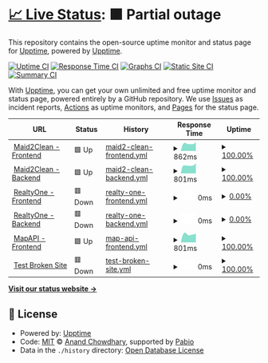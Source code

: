 # [📈 Live Status](https://demo.upptime.js.org): <!--live status--> **🟧 Partial outage**

This repository contains the open-source uptime monitor and status page for [Upptime](https://upptime.js.org), powered by [Upptime](https://github.com/upptime/upptime).

[![Uptime CI](https://github.com/sereyvathanatum/athena-uptime/workflows/Uptime%20CI/badge.svg)](https://github.com/sereyvathanatum/athena-uptime/actions?query=workflow%3A%22Uptime+CI%22)
[![Response Time CI](https://github.com/sereyvathanatum/athena-uptime/workflows/Response%20Time%20CI/badge.svg)](https://github.com/sereyvathanatum/athena-uptime/actions?query=workflow%3A%22Response+Time+CI%22)
[![Graphs CI](https://github.com/sereyvathanatum/athena-uptime/workflows/Graphs%20CI/badge.svg)](https://github.com/sereyvathanatum/athena-uptime/actions?query=workflow%3A%22Graphs+CI%22)
[![Static Site CI](https://github.com/sereyvathanatum/athena-uptime/workflows/Static%20Site%20CI/badge.svg)](https://github.com/sereyvathanatum/athena-uptime/actions?query=workflow%3A%22Static+Site+CI%22)
[![Summary CI](https://github.com/sereyvathanatum/athena-uptime/workflows/Summary%20CI/badge.svg)](https://github.com/sereyvathanatum/athena-uptime/actions?query=workflow%3A%22Summary+CI%22)

With [Upptime](https://upptime.js.org), you can get your own unlimited and free uptime monitor and status page, powered entirely by a GitHub repository. We use [Issues](https://github.com/upptime/upptime/issues) as incident reports, [Actions](https://github.com/sereyvathanatum/athena-uptime/actions) as uptime monitors, and [Pages](https://demo.upptime.js.org) for the status page.

<!--start: status pages-->
<!-- This summary is generated by Upptime (https://github.com/upptime/upptime) -->
<!-- Do not edit this manually, your changes will be overwritten -->
<!-- prettier-ignore -->
| URL | Status | History | Response Time | Uptime |
| --- | ------ | ------- | ------------- | ------ |
| <img alt="" src="https://icons.duckduckgo.com/ip3/maid2cleans.com.ico" height="13"> [Maid2Clean - Frontend](https://maid2cleans.com/) | 🟩 Up | [maid2-clean-frontend.yml](https://github.com/Cambodia-Athena-Tech/athena-uptime/commits/HEAD/history/maid2-clean-frontend.yml) | <details><summary><img alt="Response time graph" src="./graphs/maid2-clean-frontend/response-time-week.png" height="20"> 862ms</summary><br><a href="https://cambodia-athena-tech.github.io/history/maid2-clean-frontend"><img alt="Response time 858" src="https://img.shields.io/endpoint?url=https%3A%2F%2Fraw.githubusercontent.com%2FCambodia-Athena-Tech%2Fathena-uptime%2FHEAD%2Fapi%2Fmaid2-clean-frontend%2Fresponse-time.json"></a><br><a href="https://cambodia-athena-tech.github.io/history/maid2-clean-frontend"><img alt="24-hour response time 1023" src="https://img.shields.io/endpoint?url=https%3A%2F%2Fraw.githubusercontent.com%2FCambodia-Athena-Tech%2Fathena-uptime%2FHEAD%2Fapi%2Fmaid2-clean-frontend%2Fresponse-time-day.json"></a><br><a href="https://cambodia-athena-tech.github.io/history/maid2-clean-frontend"><img alt="7-day response time 862" src="https://img.shields.io/endpoint?url=https%3A%2F%2Fraw.githubusercontent.com%2FCambodia-Athena-Tech%2Fathena-uptime%2FHEAD%2Fapi%2Fmaid2-clean-frontend%2Fresponse-time-week.json"></a><br><a href="https://cambodia-athena-tech.github.io/history/maid2-clean-frontend"><img alt="30-day response time 1141" src="https://img.shields.io/endpoint?url=https%3A%2F%2Fraw.githubusercontent.com%2FCambodia-Athena-Tech%2Fathena-uptime%2FHEAD%2Fapi%2Fmaid2-clean-frontend%2Fresponse-time-month.json"></a><br><a href="https://cambodia-athena-tech.github.io/history/maid2-clean-frontend"><img alt="1-year response time 858" src="https://img.shields.io/endpoint?url=https%3A%2F%2Fraw.githubusercontent.com%2FCambodia-Athena-Tech%2Fathena-uptime%2FHEAD%2Fapi%2Fmaid2-clean-frontend%2Fresponse-time-year.json"></a></details> | <details><summary><a href="https://cambodia-athena-tech.github.io/history/maid2-clean-frontend">100.00%</a></summary><a href="https://cambodia-athena-tech.github.io/history/maid2-clean-frontend"><img alt="All-time uptime 99.53%" src="https://img.shields.io/endpoint?url=https%3A%2F%2Fraw.githubusercontent.com%2FCambodia-Athena-Tech%2Fathena-uptime%2FHEAD%2Fapi%2Fmaid2-clean-frontend%2Fuptime.json"></a><br><a href="https://cambodia-athena-tech.github.io/history/maid2-clean-frontend"><img alt="24-hour uptime 100.00%" src="https://img.shields.io/endpoint?url=https%3A%2F%2Fraw.githubusercontent.com%2FCambodia-Athena-Tech%2Fathena-uptime%2FHEAD%2Fapi%2Fmaid2-clean-frontend%2Fuptime-day.json"></a><br><a href="https://cambodia-athena-tech.github.io/history/maid2-clean-frontend"><img alt="7-day uptime 100.00%" src="https://img.shields.io/endpoint?url=https%3A%2F%2Fraw.githubusercontent.com%2FCambodia-Athena-Tech%2Fathena-uptime%2FHEAD%2Fapi%2Fmaid2-clean-frontend%2Fuptime-week.json"></a><br><a href="https://cambodia-athena-tech.github.io/history/maid2-clean-frontend"><img alt="30-day uptime 99.86%" src="https://img.shields.io/endpoint?url=https%3A%2F%2Fraw.githubusercontent.com%2FCambodia-Athena-Tech%2Fathena-uptime%2FHEAD%2Fapi%2Fmaid2-clean-frontend%2Fuptime-month.json"></a><br><a href="https://cambodia-athena-tech.github.io/history/maid2-clean-frontend"><img alt="1-year uptime 99.53%" src="https://img.shields.io/endpoint?url=https%3A%2F%2Fraw.githubusercontent.com%2FCambodia-Athena-Tech%2Fathena-uptime%2FHEAD%2Fapi%2Fmaid2-clean-frontend%2Fuptime-year.json"></a></details>
| <img alt="" src="https://icons.duckduckgo.com/ip3/backoffice.maid2cleans.com.ico" height="13"> [Maid2Clean - Backend](https://backoffice.maid2cleans.com/) | 🟩 Up | [maid2-clean-backend.yml](https://github.com/Cambodia-Athena-Tech/athena-uptime/commits/HEAD/history/maid2-clean-backend.yml) | <details><summary><img alt="Response time graph" src="./graphs/maid2-clean-backend/response-time-week.png" height="20"> 801ms</summary><br><a href="https://cambodia-athena-tech.github.io/history/maid2-clean-backend"><img alt="Response time 782" src="https://img.shields.io/endpoint?url=https%3A%2F%2Fraw.githubusercontent.com%2FCambodia-Athena-Tech%2Fathena-uptime%2FHEAD%2Fapi%2Fmaid2-clean-backend%2Fresponse-time.json"></a><br><a href="https://cambodia-athena-tech.github.io/history/maid2-clean-backend"><img alt="24-hour response time 999" src="https://img.shields.io/endpoint?url=https%3A%2F%2Fraw.githubusercontent.com%2FCambodia-Athena-Tech%2Fathena-uptime%2FHEAD%2Fapi%2Fmaid2-clean-backend%2Fresponse-time-day.json"></a><br><a href="https://cambodia-athena-tech.github.io/history/maid2-clean-backend"><img alt="7-day response time 801" src="https://img.shields.io/endpoint?url=https%3A%2F%2Fraw.githubusercontent.com%2FCambodia-Athena-Tech%2Fathena-uptime%2FHEAD%2Fapi%2Fmaid2-clean-backend%2Fresponse-time-week.json"></a><br><a href="https://cambodia-athena-tech.github.io/history/maid2-clean-backend"><img alt="30-day response time 819" src="https://img.shields.io/endpoint?url=https%3A%2F%2Fraw.githubusercontent.com%2FCambodia-Athena-Tech%2Fathena-uptime%2FHEAD%2Fapi%2Fmaid2-clean-backend%2Fresponse-time-month.json"></a><br><a href="https://cambodia-athena-tech.github.io/history/maid2-clean-backend"><img alt="1-year response time 782" src="https://img.shields.io/endpoint?url=https%3A%2F%2Fraw.githubusercontent.com%2FCambodia-Athena-Tech%2Fathena-uptime%2FHEAD%2Fapi%2Fmaid2-clean-backend%2Fresponse-time-year.json"></a></details> | <details><summary><a href="https://cambodia-athena-tech.github.io/history/maid2-clean-backend">100.00%</a></summary><a href="https://cambodia-athena-tech.github.io/history/maid2-clean-backend"><img alt="All-time uptime 99.52%" src="https://img.shields.io/endpoint?url=https%3A%2F%2Fraw.githubusercontent.com%2FCambodia-Athena-Tech%2Fathena-uptime%2FHEAD%2Fapi%2Fmaid2-clean-backend%2Fuptime.json"></a><br><a href="https://cambodia-athena-tech.github.io/history/maid2-clean-backend"><img alt="24-hour uptime 100.00%" src="https://img.shields.io/endpoint?url=https%3A%2F%2Fraw.githubusercontent.com%2FCambodia-Athena-Tech%2Fathena-uptime%2FHEAD%2Fapi%2Fmaid2-clean-backend%2Fuptime-day.json"></a><br><a href="https://cambodia-athena-tech.github.io/history/maid2-clean-backend"><img alt="7-day uptime 100.00%" src="https://img.shields.io/endpoint?url=https%3A%2F%2Fraw.githubusercontent.com%2FCambodia-Athena-Tech%2Fathena-uptime%2FHEAD%2Fapi%2Fmaid2-clean-backend%2Fuptime-week.json"></a><br><a href="https://cambodia-athena-tech.github.io/history/maid2-clean-backend"><img alt="30-day uptime 99.86%" src="https://img.shields.io/endpoint?url=https%3A%2F%2Fraw.githubusercontent.com%2FCambodia-Athena-Tech%2Fathena-uptime%2FHEAD%2Fapi%2Fmaid2-clean-backend%2Fuptime-month.json"></a><br><a href="https://cambodia-athena-tech.github.io/history/maid2-clean-backend"><img alt="1-year uptime 99.52%" src="https://img.shields.io/endpoint?url=https%3A%2F%2Fraw.githubusercontent.com%2FCambodia-Athena-Tech%2Fathena-uptime%2FHEAD%2Fapi%2Fmaid2-clean-backend%2Fuptime-year.json"></a></details>
| <img alt="" src="https://icons.duckduckgo.com/ip3/realtyoneapp.com.kh.ico" height="13"> [RealtyOne - Frontend](https://realtyoneapp.com.kh/) | 🟥 Down | [realty-one-frontend.yml](https://github.com/Cambodia-Athena-Tech/athena-uptime/commits/HEAD/history/realty-one-frontend.yml) | <details><summary><img alt="Response time graph" src="./graphs/realty-one-frontend/response-time-week.png" height="20"> 0ms</summary><br><a href="https://cambodia-athena-tech.github.io/history/realty-one-frontend"><img alt="Response time 1076" src="https://img.shields.io/endpoint?url=https%3A%2F%2Fraw.githubusercontent.com%2FCambodia-Athena-Tech%2Fathena-uptime%2FHEAD%2Fapi%2Frealty-one-frontend%2Fresponse-time.json"></a><br><a href="https://cambodia-athena-tech.github.io/history/realty-one-frontend"><img alt="24-hour response time 0" src="https://img.shields.io/endpoint?url=https%3A%2F%2Fraw.githubusercontent.com%2FCambodia-Athena-Tech%2Fathena-uptime%2FHEAD%2Fapi%2Frealty-one-frontend%2Fresponse-time-day.json"></a><br><a href="https://cambodia-athena-tech.github.io/history/realty-one-frontend"><img alt="7-day response time 0" src="https://img.shields.io/endpoint?url=https%3A%2F%2Fraw.githubusercontent.com%2FCambodia-Athena-Tech%2Fathena-uptime%2FHEAD%2Fapi%2Frealty-one-frontend%2Fresponse-time-week.json"></a><br><a href="https://cambodia-athena-tech.github.io/history/realty-one-frontend"><img alt="30-day response time 0" src="https://img.shields.io/endpoint?url=https%3A%2F%2Fraw.githubusercontent.com%2FCambodia-Athena-Tech%2Fathena-uptime%2FHEAD%2Fapi%2Frealty-one-frontend%2Fresponse-time-month.json"></a><br><a href="https://cambodia-athena-tech.github.io/history/realty-one-frontend"><img alt="1-year response time 1076" src="https://img.shields.io/endpoint?url=https%3A%2F%2Fraw.githubusercontent.com%2FCambodia-Athena-Tech%2Fathena-uptime%2FHEAD%2Fapi%2Frealty-one-frontend%2Fresponse-time-year.json"></a></details> | <details><summary><a href="https://cambodia-athena-tech.github.io/history/realty-one-frontend">0.00%</a></summary><a href="https://cambodia-athena-tech.github.io/history/realty-one-frontend"><img alt="All-time uptime 49.02%" src="https://img.shields.io/endpoint?url=https%3A%2F%2Fraw.githubusercontent.com%2FCambodia-Athena-Tech%2Fathena-uptime%2FHEAD%2Fapi%2Frealty-one-frontend%2Fuptime.json"></a><br><a href="https://cambodia-athena-tech.github.io/history/realty-one-frontend"><img alt="24-hour uptime 0.00%" src="https://img.shields.io/endpoint?url=https%3A%2F%2Fraw.githubusercontent.com%2FCambodia-Athena-Tech%2Fathena-uptime%2FHEAD%2Fapi%2Frealty-one-frontend%2Fuptime-day.json"></a><br><a href="https://cambodia-athena-tech.github.io/history/realty-one-frontend"><img alt="7-day uptime 0.00%" src="https://img.shields.io/endpoint?url=https%3A%2F%2Fraw.githubusercontent.com%2FCambodia-Athena-Tech%2Fathena-uptime%2FHEAD%2Fapi%2Frealty-one-frontend%2Fuptime-week.json"></a><br><a href="https://cambodia-athena-tech.github.io/history/realty-one-frontend"><img alt="30-day uptime 0.00%" src="https://img.shields.io/endpoint?url=https%3A%2F%2Fraw.githubusercontent.com%2FCambodia-Athena-Tech%2Fathena-uptime%2FHEAD%2Fapi%2Frealty-one-frontend%2Fuptime-month.json"></a><br><a href="https://cambodia-athena-tech.github.io/history/realty-one-frontend"><img alt="1-year uptime 49.02%" src="https://img.shields.io/endpoint?url=https%3A%2F%2Fraw.githubusercontent.com%2FCambodia-Athena-Tech%2Fathena-uptime%2FHEAD%2Fapi%2Frealty-one-frontend%2Fuptime-year.json"></a></details>
| <img alt="" src="https://icons.duckduckgo.com/ip3/m.realtyoneapp.com.kh.ico" height="13"> [RealtyOne - Backend](https://m.realtyoneapp.com.kh/) | 🟥 Down | [realty-one-backend.yml](https://github.com/Cambodia-Athena-Tech/athena-uptime/commits/HEAD/history/realty-one-backend.yml) | <details><summary><img alt="Response time graph" src="./graphs/realty-one-backend/response-time-week.png" height="20"> 0ms</summary><br><a href="https://cambodia-athena-tech.github.io/history/realty-one-backend"><img alt="Response time 914" src="https://img.shields.io/endpoint?url=https%3A%2F%2Fraw.githubusercontent.com%2FCambodia-Athena-Tech%2Fathena-uptime%2FHEAD%2Fapi%2Frealty-one-backend%2Fresponse-time.json"></a><br><a href="https://cambodia-athena-tech.github.io/history/realty-one-backend"><img alt="24-hour response time 0" src="https://img.shields.io/endpoint?url=https%3A%2F%2Fraw.githubusercontent.com%2FCambodia-Athena-Tech%2Fathena-uptime%2FHEAD%2Fapi%2Frealty-one-backend%2Fresponse-time-day.json"></a><br><a href="https://cambodia-athena-tech.github.io/history/realty-one-backend"><img alt="7-day response time 0" src="https://img.shields.io/endpoint?url=https%3A%2F%2Fraw.githubusercontent.com%2FCambodia-Athena-Tech%2Fathena-uptime%2FHEAD%2Fapi%2Frealty-one-backend%2Fresponse-time-week.json"></a><br><a href="https://cambodia-athena-tech.github.io/history/realty-one-backend"><img alt="30-day response time 0" src="https://img.shields.io/endpoint?url=https%3A%2F%2Fraw.githubusercontent.com%2FCambodia-Athena-Tech%2Fathena-uptime%2FHEAD%2Fapi%2Frealty-one-backend%2Fresponse-time-month.json"></a><br><a href="https://cambodia-athena-tech.github.io/history/realty-one-backend"><img alt="1-year response time 914" src="https://img.shields.io/endpoint?url=https%3A%2F%2Fraw.githubusercontent.com%2FCambodia-Athena-Tech%2Fathena-uptime%2FHEAD%2Fapi%2Frealty-one-backend%2Fresponse-time-year.json"></a></details> | <details><summary><a href="https://cambodia-athena-tech.github.io/history/realty-one-backend">0.00%</a></summary><a href="https://cambodia-athena-tech.github.io/history/realty-one-backend"><img alt="All-time uptime 49.01%" src="https://img.shields.io/endpoint?url=https%3A%2F%2Fraw.githubusercontent.com%2FCambodia-Athena-Tech%2Fathena-uptime%2FHEAD%2Fapi%2Frealty-one-backend%2Fuptime.json"></a><br><a href="https://cambodia-athena-tech.github.io/history/realty-one-backend"><img alt="24-hour uptime 0.00%" src="https://img.shields.io/endpoint?url=https%3A%2F%2Fraw.githubusercontent.com%2FCambodia-Athena-Tech%2Fathena-uptime%2FHEAD%2Fapi%2Frealty-one-backend%2Fuptime-day.json"></a><br><a href="https://cambodia-athena-tech.github.io/history/realty-one-backend"><img alt="7-day uptime 0.00%" src="https://img.shields.io/endpoint?url=https%3A%2F%2Fraw.githubusercontent.com%2FCambodia-Athena-Tech%2Fathena-uptime%2FHEAD%2Fapi%2Frealty-one-backend%2Fuptime-week.json"></a><br><a href="https://cambodia-athena-tech.github.io/history/realty-one-backend"><img alt="30-day uptime 0.00%" src="https://img.shields.io/endpoint?url=https%3A%2F%2Fraw.githubusercontent.com%2FCambodia-Athena-Tech%2Fathena-uptime%2FHEAD%2Fapi%2Frealty-one-backend%2Fuptime-month.json"></a><br><a href="https://cambodia-athena-tech.github.io/history/realty-one-backend"><img alt="1-year uptime 49.01%" src="https://img.shields.io/endpoint?url=https%3A%2F%2Fraw.githubusercontent.com%2FCambodia-Athena-Tech%2Fathena-uptime%2FHEAD%2Fapi%2Frealty-one-backend%2Fuptime-year.json"></a></details>
| <img alt="" src="https://icons.duckduckgo.com/ip3/map-api.athenacambodia.com.ico" height="13"> [MapAPI - Frontend](https://map-api.athenacambodia.com/) | 🟩 Up | [map-api-frontend.yml](https://github.com/Cambodia-Athena-Tech/athena-uptime/commits/HEAD/history/map-api-frontend.yml) | <details><summary><img alt="Response time graph" src="./graphs/map-api-frontend/response-time-week.png" height="20"> 801ms</summary><br><a href="https://cambodia-athena-tech.github.io/history/map-api-frontend"><img alt="Response time 836" src="https://img.shields.io/endpoint?url=https%3A%2F%2Fraw.githubusercontent.com%2FCambodia-Athena-Tech%2Fathena-uptime%2FHEAD%2Fapi%2Fmap-api-frontend%2Fresponse-time.json"></a><br><a href="https://cambodia-athena-tech.github.io/history/map-api-frontend"><img alt="24-hour response time 865" src="https://img.shields.io/endpoint?url=https%3A%2F%2Fraw.githubusercontent.com%2FCambodia-Athena-Tech%2Fathena-uptime%2FHEAD%2Fapi%2Fmap-api-frontend%2Fresponse-time-day.json"></a><br><a href="https://cambodia-athena-tech.github.io/history/map-api-frontend"><img alt="7-day response time 801" src="https://img.shields.io/endpoint?url=https%3A%2F%2Fraw.githubusercontent.com%2FCambodia-Athena-Tech%2Fathena-uptime%2FHEAD%2Fapi%2Fmap-api-frontend%2Fresponse-time-week.json"></a><br><a href="https://cambodia-athena-tech.github.io/history/map-api-frontend"><img alt="30-day response time 832" src="https://img.shields.io/endpoint?url=https%3A%2F%2Fraw.githubusercontent.com%2FCambodia-Athena-Tech%2Fathena-uptime%2FHEAD%2Fapi%2Fmap-api-frontend%2Fresponse-time-month.json"></a><br><a href="https://cambodia-athena-tech.github.io/history/map-api-frontend"><img alt="1-year response time 836" src="https://img.shields.io/endpoint?url=https%3A%2F%2Fraw.githubusercontent.com%2FCambodia-Athena-Tech%2Fathena-uptime%2FHEAD%2Fapi%2Fmap-api-frontend%2Fresponse-time-year.json"></a></details> | <details><summary><a href="https://cambodia-athena-tech.github.io/history/map-api-frontend">100.00%</a></summary><a href="https://cambodia-athena-tech.github.io/history/map-api-frontend"><img alt="All-time uptime 73.41%" src="https://img.shields.io/endpoint?url=https%3A%2F%2Fraw.githubusercontent.com%2FCambodia-Athena-Tech%2Fathena-uptime%2FHEAD%2Fapi%2Fmap-api-frontend%2Fuptime.json"></a><br><a href="https://cambodia-athena-tech.github.io/history/map-api-frontend"><img alt="24-hour uptime 100.00%" src="https://img.shields.io/endpoint?url=https%3A%2F%2Fraw.githubusercontent.com%2FCambodia-Athena-Tech%2Fathena-uptime%2FHEAD%2Fapi%2Fmap-api-frontend%2Fuptime-day.json"></a><br><a href="https://cambodia-athena-tech.github.io/history/map-api-frontend"><img alt="7-day uptime 100.00%" src="https://img.shields.io/endpoint?url=https%3A%2F%2Fraw.githubusercontent.com%2FCambodia-Athena-Tech%2Fathena-uptime%2FHEAD%2Fapi%2Fmap-api-frontend%2Fuptime-week.json"></a><br><a href="https://cambodia-athena-tech.github.io/history/map-api-frontend"><img alt="30-day uptime 99.86%" src="https://img.shields.io/endpoint?url=https%3A%2F%2Fraw.githubusercontent.com%2FCambodia-Athena-Tech%2Fathena-uptime%2FHEAD%2Fapi%2Fmap-api-frontend%2Fuptime-month.json"></a><br><a href="https://cambodia-athena-tech.github.io/history/map-api-frontend"><img alt="1-year uptime 73.41%" src="https://img.shields.io/endpoint?url=https%3A%2F%2Fraw.githubusercontent.com%2FCambodia-Athena-Tech%2Fathena-uptime%2FHEAD%2Fapi%2Fmap-api-frontend%2Fuptime-year.json"></a></details>
| <img alt="" src="https://icons.duckduckgo.com/ip3/thissitedoesnotexist.koj.co.ico" height="13"> [Test Broken Site](https://thissitedoesnotexist.koj.co) | 🟥 Down | [test-broken-site.yml](https://github.com/Cambodia-Athena-Tech/athena-uptime/commits/HEAD/history/test-broken-site.yml) | <details><summary><img alt="Response time graph" src="./graphs/test-broken-site/response-time-week.png" height="20"> 0ms</summary><br><a href="https://cambodia-athena-tech.github.io/history/test-broken-site"><img alt="Response time 0" src="https://img.shields.io/endpoint?url=https%3A%2F%2Fraw.githubusercontent.com%2FCambodia-Athena-Tech%2Fathena-uptime%2FHEAD%2Fapi%2Ftest-broken-site%2Fresponse-time.json"></a><br><a href="https://cambodia-athena-tech.github.io/history/test-broken-site"><img alt="24-hour response time 0" src="https://img.shields.io/endpoint?url=https%3A%2F%2Fraw.githubusercontent.com%2FCambodia-Athena-Tech%2Fathena-uptime%2FHEAD%2Fapi%2Ftest-broken-site%2Fresponse-time-day.json"></a><br><a href="https://cambodia-athena-tech.github.io/history/test-broken-site"><img alt="7-day response time 0" src="https://img.shields.io/endpoint?url=https%3A%2F%2Fraw.githubusercontent.com%2FCambodia-Athena-Tech%2Fathena-uptime%2FHEAD%2Fapi%2Ftest-broken-site%2Fresponse-time-week.json"></a><br><a href="https://cambodia-athena-tech.github.io/history/test-broken-site"><img alt="30-day response time 0" src="https://img.shields.io/endpoint?url=https%3A%2F%2Fraw.githubusercontent.com%2FCambodia-Athena-Tech%2Fathena-uptime%2FHEAD%2Fapi%2Ftest-broken-site%2Fresponse-time-month.json"></a><br><a href="https://cambodia-athena-tech.github.io/history/test-broken-site"><img alt="1-year response time 0" src="https://img.shields.io/endpoint?url=https%3A%2F%2Fraw.githubusercontent.com%2FCambodia-Athena-Tech%2Fathena-uptime%2FHEAD%2Fapi%2Ftest-broken-site%2Fresponse-time-year.json"></a></details> | <details><summary><a href="https://cambodia-athena-tech.github.io/history/test-broken-site">100.00%</a></summary><a href="https://cambodia-athena-tech.github.io/history/test-broken-site"><img alt="All-time uptime 100.00%" src="https://img.shields.io/endpoint?url=https%3A%2F%2Fraw.githubusercontent.com%2FCambodia-Athena-Tech%2Fathena-uptime%2FHEAD%2Fapi%2Ftest-broken-site%2Fuptime.json"></a><br><a href="https://cambodia-athena-tech.github.io/history/test-broken-site"><img alt="24-hour uptime 100.00%" src="https://img.shields.io/endpoint?url=https%3A%2F%2Fraw.githubusercontent.com%2FCambodia-Athena-Tech%2Fathena-uptime%2FHEAD%2Fapi%2Ftest-broken-site%2Fuptime-day.json"></a><br><a href="https://cambodia-athena-tech.github.io/history/test-broken-site"><img alt="7-day uptime 100.00%" src="https://img.shields.io/endpoint?url=https%3A%2F%2Fraw.githubusercontent.com%2FCambodia-Athena-Tech%2Fathena-uptime%2FHEAD%2Fapi%2Ftest-broken-site%2Fuptime-week.json"></a><br><a href="https://cambodia-athena-tech.github.io/history/test-broken-site"><img alt="30-day uptime 100.00%" src="https://img.shields.io/endpoint?url=https%3A%2F%2Fraw.githubusercontent.com%2FCambodia-Athena-Tech%2Fathena-uptime%2FHEAD%2Fapi%2Ftest-broken-site%2Fuptime-month.json"></a><br><a href="https://cambodia-athena-tech.github.io/history/test-broken-site"><img alt="1-year uptime 100.00%" src="https://img.shields.io/endpoint?url=https%3A%2F%2Fraw.githubusercontent.com%2FCambodia-Athena-Tech%2Fathena-uptime%2FHEAD%2Fapi%2Ftest-broken-site%2Fuptime-year.json"></a></details>

<!--end: status pages-->

[**Visit our status website →**](https://demo.upptime.js.org)

## 📄 License

- Powered by: [Upptime](https://github.com/upptime/upptime)
- Code: [MIT](./LICENSE) © [Anand Chowdhary](https://anandchowdhary.com), supported by [Pabio](https://pabio.com)
- Data in the `./history` directory: [Open Database License](https://opendatacommons.org/licenses/odbl/1-0/)
